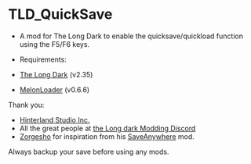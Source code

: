 # TLD_QuickSave

- A mod for The Long Dark to enable the quicksave/quickload function using the F5/F6 keys.

- Requirements:
- [The Long Dark](https://www.thelongdark.com/) (v2.35)
- [MelonLoader](https://github.com/LavaGang/MelonLoader/) (v0.6.6)

Thank you:

- [Hinterland Studio Inc.](https://hinterlandgames.com/)
- All the great people at [the Long dark Modding Discord](https://discord.com/channels/322211727192358914/371713326725726209)
- [Zorgesho](https://github.com/zorgesho) for inspiration from his [SaveAnywhere](https://github.com/zorgesho/TheLongDarkMods/tree/master/SaveAnywhere) mod.

Always backup your save before using any mods.
